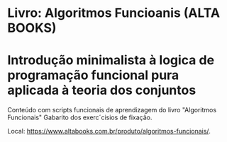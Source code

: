 # Livro: Algoritmos Funcioanis (ALTA BOOKS)
# Introdução minimalista à logica de programação funcional pura aplicada à teoria dos conjuntos

Conteúdo com scripts funcionais de aprendizagem do livro "Algoritmos Funcionais"
Gabarito dos exerc´cisios de fixação.

Local: https://www.altabooks.com.br/produto/algoritmos-funcionais/.
